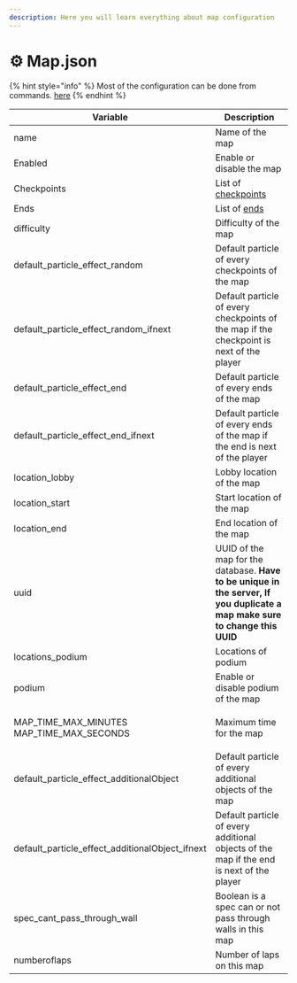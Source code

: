 ```yaml
---
description: Here you will learn everything about map configuration
---
```


# ⚙ Map.json

{% hint style="info" %}
Most of the configuration can be done from commands. [here](https://chooseit.gitbook.io/elytraracing/commands/command-ermap#map-system)
{% endhint %}

| Variable                                            | Description                                                                                                                 |
| --------------------------------------------------- | --------------------------------------------------------------------------------------------------------------------------- |
| name                                                | Name of the map                                                                                                             |
| Enabled                                             | Enable or disable the map                                                                                                   |
| Checkpoints                                         | List of [checkpoints](https://chooseit.gitbook.io/elytraracing/configuration/map.json/checkpoint-end)                       |
| Ends                                                | List of [ends](https://chooseit.gitbook.io/elytraracing/configuration/map.json/checkpoint-end)                              |
| difficulty                                          | Difficulty of the map                                                                                                       |
| default\_particle\_effect\_random                   | Default particle of every checkpoints of the map                                                                            |
| default\_particle\_effect\_random\_ifnext           | Default particle of every checkpoints of the map if the checkpoint is next of the player                                    |
| default\_particle\_effect\_end                      | Default particle of every ends of the map                                                                                   |
| default\_particle\_effect\_end\_ifnext              | Default particle of every ends of the map if the end is next of the player                                                  |
| location\_lobby                                     | Lobby location of the map                                                                                                   |
| location\_start                                     | Start location of the map                                                                                                   |
| location\_end                                       | End location of the map                                                                                                     |
| uuid                                                | UUID of the map for the database. **Have to be unique in the server, If you duplicate a map make sure to change this UUID** |
| locations\_podium                                   | Locations of podium                                                                                                         |
| podium                                              | Enable or disable podium of the map                                                                                         |
| <p>MAP_TIME_MAX_MINUTES<br>MAP_TIME_MAX_SECONDS</p> | Maximum time for the map                                                                                                    |
| default\_particle\_effect\_additionalObject         | Default particle of every additional objects of the map                                                                     |
| default\_particle\_effect\_additionalObject\_ifnext | Default particle of every additional objects of the map if the end is next of the player                                    |
| spec\_cant\_pass\_through\_wall                     | Boolean is a spec can or not pass through walls in this map                                                                 |
| numberoflaps                                        | Number of laps on this map                                                                                                  |

